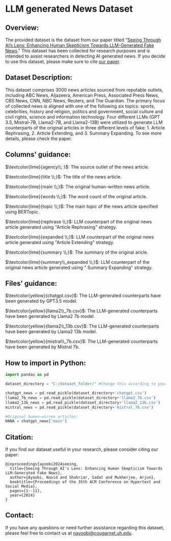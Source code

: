 # LLM generated News Dataset

## Overview:

The provided dataset is the dataset from our paper titled "[Seeing Through AI’s Lens: Enhancing Human Skepticism Towards LLM-Generated Fake News](https://dl.acm.org/doi/abs/10.1145/3648188.3675136)."
This dataset has been collected for research purposes and is intended to assist researchers in detecting AI generated news. If you decide to use this dataset, please make sure to cite [our paper](https://dl.acm.org/doi/abs/10.1145/3648188.3675136). 


## Dataset Description:

This dataset comprises 3000 news articles sourced from reputable outlets, including ABC News, Aljazeera, American Press, Associated Press News, CBS News, CNN, NBC News, Reuters, and The Guardian. The primary focus of collected news is aligned with one of the following six topics: sports, celebrities, history and religion, politics and government, social culture and civil rights, science and information technology. Four different LLMs (GPT 3.5, Mistral-7B, Llama2-7B, and Llama2-13B) were utilized to generate LLM counterparts of the original articles in three different levels of fake: 1. Article Rephrasing, 2. Article Extending, and 3. Summary Expanding. To see more details, please check the paper.


## Columns' guidance:

$\textcolor{lime}{agency\\; }$: The source outlet of the news article.

$\textcolor{lime}{title \\;}$: The title of the news article.

$\textcolor{lime}{main \\;}$: The original human-written news article.

$\textcolor{lime}{words \\;}$: The word count of the original article.

$\textcolor{lime}{topic \\;}$: The main topic of the news article specified using BERTopic.

$\textcolor{lime}{rephrase \\;}$: LLM counterpart of the original news article generated using "Article Rephrasing" strategy.

$\textcolor{lime}{expanded \\;}$: LLM counterpart of the original news article generated using "Article Extending" strategy.

$\textcolor{lime}{summary \\;}$: The summary of the original aricle.

$\textcolor{lime}{summary\\_expanded \\;}$: LLM counterpart of the original news article generated using " Summary Expanding" strategy.


## Files' guidance:

$\textcolor{yellow}{chatgpt.csv}$: The LLM-generated counterparts have been generated by GPT3.5 model.

$\textcolor{yellow}{llama2\\_7b.csv}$: The LLM-generated counterparts have been generated by Llama2 7b model.

$\textcolor{yellow}{llama2\\_13b.csv}$: The LLM-generated counterparts have been generated by Llama2 13b model.

$\textcolor{yellow}{mistral\\_7b.csv}$: The LLM-generated counterparts have been generated by Mistral 7b.


## How to import in Python:
```python
import pandas as pd

dataset_directory = "C:/dataset_folder/" #Change this according to your directory

chatgpt_news = pd.read_pickle(dataset_directory+'chatgpt.csv')
llama2_7b_news = pd.read_pickle(dataset_directory+'llama2_7b.csv')
llama2_13b_news = pd.read_pickle(dataset_directory+'llama2_13b.csv')
mistral_news = pd.read_pickle(dataset_directory+'mistral_7b.csv')

#Original human-wirren articles:
HANA = chatgpt_news['main']
```


## Citation:
If you find our dataset useful in your research, please consider citing our paper:
```
@inproceedings{ayoobi2024seeing,
  title={Seeing Through AI's Lens: Enhancing Human Skepticism Towards LLM-Generated Fake News},
  author={Ayoobi, Navid and Shahriar, Sadat and Mukherjee, Arjun},
  booktitle={Proceedings of the 35th ACM Conference on Hypertext and Social Media},
  pages={1--11},
  year={2024}
}
```

## Contact:
If you have any questions or need further assistance regarding this dataset, please feel free to contact us at nayoobi@cougarnet.uh.edu.


